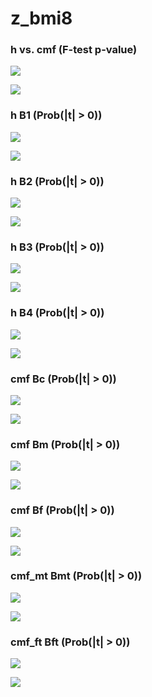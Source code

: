 # z_bmi8



### h vs. cmf (F-test p-value)

![](z_bmi8_cmf_h_p_MH.png)

![](z_bmi8_cmf_h_p_QQ.png)


### h B1 (Prob(|t| > 0))

![](z_bmi8_h_B1_p_MH.png)

![](z_bmi8_h_B1_p_QQ.png)


### h B2 (Prob(|t| > 0))

![](z_bmi8_h_B2_p_MH.png)

![](z_bmi8_h_B2_p_QQ.png)


### h B3 (Prob(|t| > 0))

![](z_bmi8_h_B3_p_MH.png)

![](z_bmi8_h_B3_p_QQ.png)


### h B4 (Prob(|t| > 0))

![](z_bmi8_h_B4_p_MH.png)

![](z_bmi8_h_B4_p_QQ.png)


### cmf Bc (Prob(|t| > 0))

![](z_bmi8_cmf_Bc_p_MH.png)

![](z_bmi8_cmf_Bc_p_QQ.png)


### cmf Bm (Prob(|t| > 0))

![](z_bmi8_cmf_Bm_p_MH.png)

![](z_bmi8_cmf_Bm_p_QQ.png)


### cmf Bf (Prob(|t| > 0))

![](z_bmi8_cmf_Bf_p_MH.png)

![](z_bmi8_cmf_Bf_p_QQ.png)


### cmf_mt Bmt (Prob(|t| > 0))

![](z_bmi8_cmf_mt_Bmt_p_MH.png)

![](z_bmi8_cmf_mt_Bmt_p_QQ.png)


### cmf_ft Bft (Prob(|t| > 0))

![](z_bmi8_cmf_ft_Bft_p_MH.png)

![](z_bmi8_cmf_ft_Bft_p_QQ.png)

